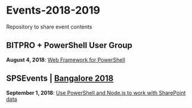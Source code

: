 # Events-2018-2019

Repository to share event contents

## BITPRO + PowerShell User Group

**August 4, 2018**: [Web Framework for PowerShell](https://github.com/ChendrayanV/Events-2018-2019/blob/master/PSBUG-AUG2018-Meetup/Web%20Framework%20for%20PowerShell.pptx)

## SPSEvents | [Bangalore 2018](http://www.spsevents.org/city/Bangalore/Bangalore2018/)

**September 1, 2018**: [Use PowerShell and Node.js to work with SharePoint data](http://)
